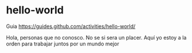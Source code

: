 # hello-world
Guia https://guides.github.com/activities/hello-world/

Hola, personas que no conosco. No se si sera un placer.
Aquí yo estoy a la orden para trabajar juntos por un mundo mejor
